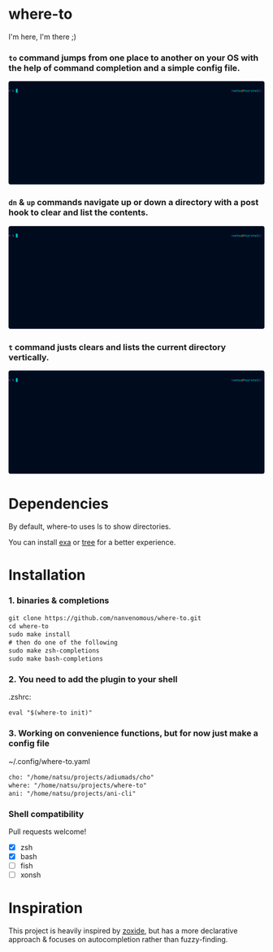 # where-to

I'm here, I'm there ;)

### `to` command jumps from one place to another on your OS with the help of command completion and a simple config file.
![demo](./.rsrc/where-to.gif)

### `dn` & `up` commands navigate up or down a directory with a post hook to clear and list the contents.
![up and down](./.rsrc/up_and_down.gif)

### `t` command justs clears and lists the current directory vertically.
![new ls](./.rsrc/new_ls_t.gif)

# Dependencies

By default, where-to uses ls to show directories.

You can install [exa](https://github.com/ogham/exa) or [tree](https://gist.github.com/fscm/9eee2784f101f21515d66321180aef0f) for a better experience.

# Installation

### 1. binaries & completions
```
git clone https://github.com/nanvenomous/where-to.git
cd where-to
sudo make install
# then do one of the following
sudo make zsh-completions
sudo make bash-completions
```

### 2. You need to add the plugin to your shell

.zshrc:
```
eval "$(where-to init)"
```

### 3. Working on convenience functions, but for now just make a config file

~/.config/where-to.yaml
```
cho: "/home/natsu/projects/adiumads/cho"
where: "/home/natsu/projects/where-to"
ani: "/home/natsu/projects/ani-cli"
```

### Shell compatibility

Pull requests welcome!
- [x] zsh
- [x] bash
- [ ] fish
- [ ] xonsh

# Inspiration
This project is heavily inspired by [zoxide](https://github.com/ajeetdsouza/zoxide), but has a more declarative approach & focuses on autocompletion rather than fuzzy-finding.
